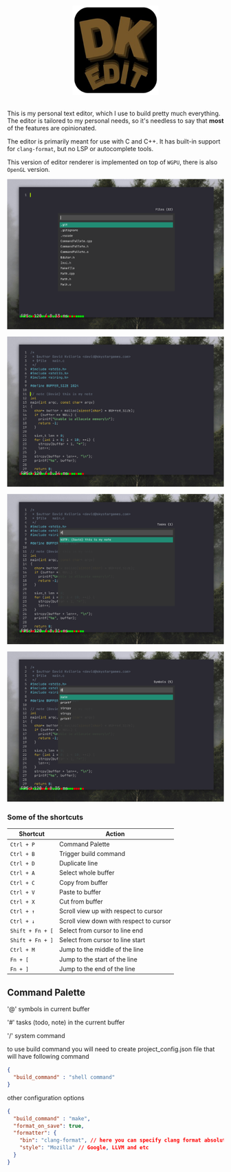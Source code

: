<div align="center">
  <img src="https://raw.githubusercontent.com/dkvilo/dk_edit/refs/heads/master/res/icon.png" width="200" />
</div>
<br />


This is my personal text editor, which I use to build pretty much everything. The editor is tailored to my personal needs, so it's needless to say that **most** of the features are opinionated.

The editor is primarily meant for use with C and C++. It has built-in support for `clang-format`, but no LSP or autocomplete tools.

This version of editor renderer is implemented on top of `WGPU`, there is also `OpenGL` version. 

![Screenshot](/screenshots/s0.png)

![Screenshot](/screenshots/s1.png)

![Screenshot](/screenshots/s2.png)

![Screenshot](/screenshots/s3.png)


### Some of the shortcuts

| **Shortcut**        | **Action**                                       |
|---------------------|--------------------------------------------------|
| `Ctrl + P`          | Command Palette                                  |
| `Ctrl + B`          | Trigger build command                            |
| `Ctrl + D`          | Duplicate line                                   |
| `Ctrl + A`          | Select whole buffer                              |
| `Ctrl + C`          | Copy from buffer                                 |
| `Ctrl + V`          | Paste to buffer                                  |
| `Ctrl + X`          | Cut from buffer                                  |
| `Ctrl + ↑`          | Scroll view up with respect to cursor            |
| `Ctrl + ↓`          | Scroll view down with respect to cursor          |
| `Shift + Fn + [`    | Select from cursor to line end                   |
| `Shift + Fn + ]`    | Select from cursor to line start                 |
| `Ctrl + M`          | Jump to the middle of the line                   |
| `Fn + [`            | Jump to the start of the line                    |
| `Fn + ]`            | Jump to the end of the line                      |


## Command Palette

'@' symbols in current buffer

'#' tasks (todo, note) in the current buffer

'/' system command


to use build command you will need to create project_config.json file that will have following command

```json
{
  "build_command" : "shell command"
}
```

other configuration options

```json
{
  "build_command" : "make",
  "format_on_save": true,
  "formatter": {
    "bin": "clang-format", // here you can specify clang format absolute path, if needed
    "style": "Mozilla" // Google, LLVM and etc
  }
}
```
